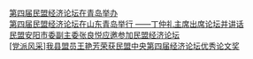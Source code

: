   
[第四届民盟经济论坛在青岛举办](http://www.dianyue.me/archives/950/3ng97qkzk3ejd6kb/)  
[第四届民盟经济论坛在山东青岛举行 ——丁仲礼主席出席论坛并讲话](http://www.dianyue.me/archives/901/j52fqvmawli4douf/)  
[民盟安阳市委副主委张良悦应邀参加民盟经济论坛](http://www.dianyue.me/archives/007/mts98d2byd9v9m1j/)  
[[党派风采]我县盟员王艳芳荣获民盟中央第四届经济论坛优秀论文奖](http://www.dianyue.me/archives/392/1tt53hjq8127gdk5/)
